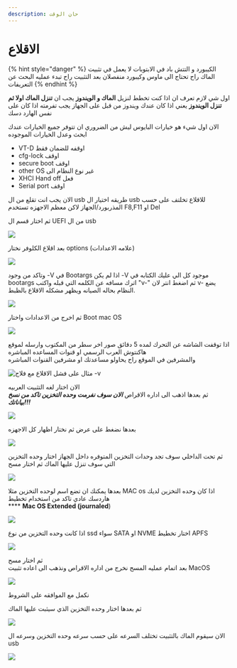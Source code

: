 ```yaml
---
description: حان الوقت
---
```


# الاقلاع

{% hint style="danger" %}
الكيبورد و التتش باد في الابتوبات لا يعمل في تثبيت الماك راح تحتاج الى ماوس وكيبورد منفصلان بعد التثبيت راح تبدء عمليه البحث عن التعريفات
{% endhint %}

اول شي لازم تعرف ان اذا كنت تخطط لنزيل **الماك و الويندوز** يجب ان **تنزل الماك اولا ثم تنزل الويندوز** يعني اذا كان عندك ويندوز من قبل على الجهاز يجب تفرمته اذا كان على نفس الهارد دسك

الان اول شيء هو خيارات البايوس ليش من الضروري ان تتوفر جميع الخيارات عندك ابحث وعدل الخيارات الموجوده

* VT-D اوقفه للضمان فقط
* cfg-lock اوقف
* secure boot اوقف
* other OS غير نوع النظام الى 
* XHCI Hand off فعل 
* Serial port اوقف

الان يجب انت تقلع من ال usb طريقه اختيار ال usb للاقلاع تخلتف على حسب المذربورد/الجهاز لاكن معظم الاجهزه تستخدم F8,F11 او Del

ثم اختار قسم ال UEFI من ال usb

![](.gitbook/assets/photo_2019-11-18_20-30-14.jpg)

بعد اقلاع الكلوفر نختار options \(علامه الاعدادات\)

![](.gitbook/assets/1.jpg)

وتاكد من وجود -V في Bootargs اذا لم يكن -V موجود كل الي عليك الكتابه في bootargs اترك مسافه عن الكلمه التي قبله واكتب "v-" ثم اضغط انتر لان v- يضع النظام بحاله الصيانه ويظهر مشكله الاقلاع بالظبط.

![](.gitbook/assets/2%20%281%29.jpg)

ثم اخرج من الاعدادات واختار Boot mac OS

![](.gitbook/assets/20191031_225323%20%281%29.jpg)

اذا توقفت الشاشه عن التحرك لمده 5 دقائق صور اخر سطر من المكتوب وارسله لموقع هاكنتوش العرب الرسمي او قنوات المساعده المباشره  
والمشرفين في الموقع راح يحاولو مساعدتك او مشرفين القنوات المباشره

![&#x645;&#x62B;&#x627;&#x644; &#x639;&#x644;&#x649; &#x641;&#x634;&#x644; &#x627;&#x644;&#x627;&#x642;&#x644;&#x627;&#x639; &#x645;&#x639; &#x641;&#x644;&#x627;&#x62C; -v](.gitbook/assets/photo_2019-11-03_22-49-26.jpg)

الان اختار لغه التثبيت العربيه  
ثم بعدها اذهب الى اداره الاقراص     _**الان سوف نفرمت وحده التخزين تاكد من نسخ بياناتك!!!**_

![](.gitbook/assets/image%20%2829%29.png)

بعدها نضغط على عرض ثم نختار اظهار كل الاجهزه

![](.gitbook/assets/photo_2019-11-18_20-32-19.jpg)

ثم تحت الداخلي سوف تجد وحدات التخزين المتوفره داخل الجهاز اختار وحده التخزين التي سوف تنزل عليها الماك ثم اختار مسح

![](.gitbook/assets/photo_2019-11-18_20-32-25.jpg)

بعدها يمكنك ان تضع اسم لوحده التخزين مثلا  MAC os اذا كان وحده التخزين لديك هاردسك عادي تاكد من استخدام تخطيط  
**** **Mac OS Extended \(journaled**\)

![](.gitbook/assets/image%20%281%29.png)

اذا كانت وحده التخزين من نوع ssd سواء SATA  او NVME اختار تخطيط APFS

![](.gitbook/assets/photo_2019-11-18_20-32-43%20%281%29.jpg)

ثم اختار مسح  
بعد اتمام عمليه المسح نخرج من اداره الاقراص ونذهب الى اعاده تثبيت MacOS

![](.gitbook/assets/photo_2019-11-18_20-32-58.jpg)

نكمل مع الموافقه على الشروط

ثم بعدها اختار وحده التخزين الذي سيثبت عليها الماك

![](.gitbook/assets/photo_2019-11-18_20-33-15.jpg)

الان سيقوم الماك بالتثبيت تختلف السرعه على حسب سرعه وحده التخزين وسرعه ال usb

![](.gitbook/assets/photo_2019-11-18_20-33-20.jpg)

